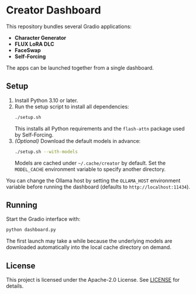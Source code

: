 # Creator Dashboard

This repository bundles several Gradio applications:

- **Character Generator**
- **FLUX LoRA DLC**
- **FaceSwap**
- **Self‑Forcing**

The apps can be launched together from a single dashboard.

## Setup

1. Install Python 3.10 or later.
2. Run the setup script to install all dependencies:
   ```bash
   ./setup.sh
   ```
   This installs all Python requirements and the `flash-attn` package used by Self-Forcing.
3. *(Optional)* Download the default models in advance:
   ```bash
   ./setup.sh --with-models
   ```
   Models are cached under `~/.cache/creator` by default. Set the `MODEL_CACHE` environment variable to specify another directory.

You can change the Ollama host by setting the `OLLAMA_HOST` environment variable
before running the dashboard (defaults to `http://localhost:11434`).

## Running

Start the Gradio interface with:

```bash
python dashboard.py
```

The first launch may take a while because the underlying models are downloaded
automatically into the local cache directory on demand.

## License

This project is licensed under the Apache-2.0 License. See [LICENSE](LICENSE) for details.
